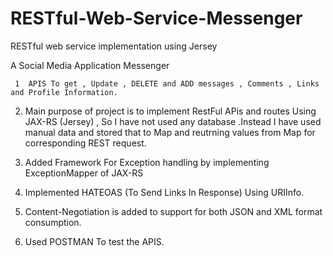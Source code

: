 # RESTful-Web-Service-Messenger
RESTful web service implementation using Jersey

   A Social Media Application Messenger 

     1  APIS To get , Update , DELETE and ADD messages , Comments , Links and Profile Information.
 
  2. Main purpose of project is to implement RestFul APis and routes Using JAX-RS (Jersey) , So I have not used any database .Instead I          have used manual data and stored that to Map and reutrning values from Map for corresponding REST request.
 
  3. Added Framework For Exception handling by implementing ExceptionMapper of JAX-RS
 
  4. Implemented HATEOAS (To Send Links In Response) Using URIInfo.
 
  5. Content-Negotiation is added to support for both JSON and XML format consumption.
 
  6. Used POSTMAN To test the APIS.
